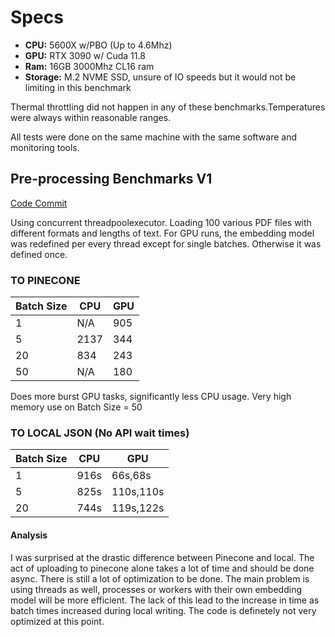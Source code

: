 # Specs
- **CPU:** 5600X w/PBO (Up to 4.6Mhz)
- **GPU:** RTX 3090 w/ Cuda 11.8
- **Ram:** 16GB 3000Mhz CL16 ram
- **Storage:** M.2 NVME SSD, unsure of IO speeds but it would not be limiting in this benchmark

Thermal throttling did not happen in any of these benchmarks.Temperatures were always within reasonable ranges.

All tests were done on the same machine with the same software and monitoring tools.

## Pre-processing Benchmarks V1
[Code Commit](https://github.com/Eurphus/Vector-DB-Testing/tree/0b88a65250776860a0efa5c4af21b6e9624759c4)

Using concurrent threadpoolexecutor. Loading 100 various PDF files with different formats and lengths of text.
For GPU runs, the embedding model was redefined per every thread except for single batches. Otherwise it was defined once.

### TO PINECONE
| Batch Size | CPU  | GPU |
|------------|------|-----|
| 1          | N/A  | 905 |
| 5          | 2137 | 344 |
| 20         | 834  | 243 |
| 50         | N/A  | 180 |

Does more burst GPU tasks, significantly less CPU usage. Very high memory use on Batch Size = 50

### TO LOCAL JSON (No API wait times)

| Batch Size | CPU  | GPU       |
|------------|------|-----------|
| 1          | 916s | 66s,68s   |
| 5          | 825s | 110s,110s |
| 20         | 744s | 119s,122s |

#### Analysis
I was surprised at the drastic difference between Pinecone and local. The act of uploading to pinecone alone takes a lot of time and should be done async. There is still a lot of optimization to be done. The main problem is using threads as well, processes or workers with their own embedding model will be more efficient. The lack of this lead to the increase in time as batch times increased during local writing.
The code is definetely not very optimized at this point.
